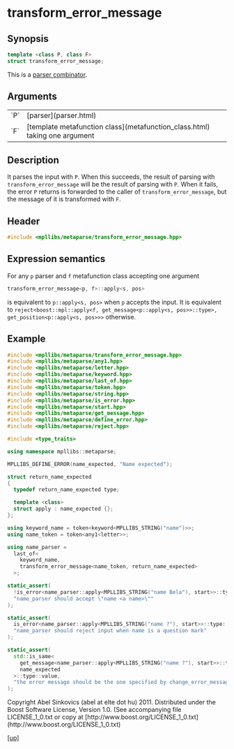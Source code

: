 # transform_error_message

## Synopsis

```cpp
template <class P, class F>
struct transform_error_message;
```

This is a [parser combinator](parser_combinator.html).

## Arguments

<table cellpadding='0' cellspacing='0'>
  <tr>
    <td>`P`</td>
    <td>[parser](parser.html)</td>
  </tr>
  <tr>
    <td>`F`</td>
    <td>
      [template metafunction class](metafunction_class.html) taking one argument
    </td>
  </tr>
</table>

## Description

It parses the input with `P`. When this succeeds, the result of parsing with
`transform_error_message` will be the result of parsing with `P`. When it fails,
the error `P` returns is forwarded to the caller of `transform_error_message`,
but the message of it is transformed with `F`.

## Header

```cpp
#include <mpllibs/metaparse/transform_error_message.hpp>
```

## Expression semantics

For any `p` parser and `f` metafunction class accepting one argument

```cpp
transform_error_message<p, f>::apply<s, pos>
```

is equivalent to `p::apply<s, pos>` when `p` accepts the input.
It is equivalent to
`reject<boost::mpl::apply<f, get_message<p::apply<s, pos>>::type>, get_position<p::apply<s, pos>>>`
otherwise.

## Example

```cpp
#include <mpllibs/metaparse/transform_error_message.hpp>
#include <mpllibs/metaparse/any1.hpp>
#include <mpllibs/metaparse/letter.hpp>
#include <mpllibs/metaparse/keyword.hpp>
#include <mpllibs/metaparse/last_of.hpp>
#include <mpllibs/metaparse/token.hpp>
#include <mpllibs/metaparse/string.hpp>
#include <mpllibs/metaparse/is_error.hpp>
#include <mpllibs/metaparse/start.hpp>
#include <mpllibs/metaparse/get_message.hpp>
#include <mpllibs/metaparse/define_error.hpp>
#include <mpllibs/metaparse/reject.hpp>

#include <type_traits>

using namespace mpllibs::metaparse;

MPLLIBS_DEFINE_ERROR(name_expected, "Name expected");

struct return_name_expected
{
  typedef return_name_expected type;

  template <class>
  struct apply : name_expected {};
};

using keyword_name = token<keyword<MPLLIBS_STRING("name")>>;
using name_token = token<any1<letter>>;

using name_parser =
  last_of<
    keyword_name,
    transform_error_message<name_token, return_name_expected>
  >;

static_assert(
  !is_error<name_parser::apply<MPLLIBS_STRING("name Bela"), start>>::type::value,
  "name_parser should accept \"name <a name>\""
);

static_assert(
  is_error<name_parser::apply<MPLLIBS_STRING("name ?"), start>>::type::value,
  "name_parser should reject input when name is a question mark"
);

static_assert(
  std::is_same<
    get_message<name_parser::apply<MPLLIBS_STRING("name ?"), start>>::type,
    name_expected
  >::type::value,
  "the error message should be the one specified by change_error_message"
);
```

<p class="copyright">
Copyright Abel Sinkovics (abel at elte dot hu) 2011.
Distributed under the Boost Software License, Version 1.0.
(See accompanying file LICENSE_1_0.txt or copy at
[http://www.boost.org/LICENSE_1_0.txt](http://www.boost.org/LICENSE_1_0.txt)
</p>

[[up]](reference.html)


